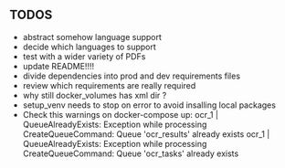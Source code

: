 ## TODOS

<!-- - all source code into src/ ? -->
<!-- - linter ! -->
<!-- - cleanup automaitcally for each tests -->
<!-- - do not use tenants, WTF ? -->
<!-- - review test files: do we want to include the "processed.pdf" in the commit? -->
<!-- - combine docker-compose files (prod and testing) if possible -->
<!-- - change names of packages if pertinent -->

<!-- - error handling -->
<!-- - check passing parameters for OCRing, specicially language -->
<!-- - rename venv to something meaningfull, ocr-pdf-service-venv ? -->
<!-- - use config paths instead of repeating everywhere strings -->
<!-- - test with language for sync endpoint !! -->
<!-- - autoformatter -->
<!-- - info endpoint respond with languages available -->

- abstract somehow language support
- decide which languages to support
- test with a wider variety of PDFs
- update README!!!!
- divide dependencies into prod and dev requirements files
- review which requirements are really required
- why still docker_volumes has xml dir ?
- setup_venv needs to stop on error to avoid insalling local packages
- Check this warnings on docker-compose up:
  ocr_1 | QueueAlreadyExists: Exception while processing CreateQueueCommand: Queue 'ocr_results' already exists
  ocr_1 | QueueAlreadyExists: Exception while processing CreateQueueCommand: Queue 'ocr_tasks' already exists
